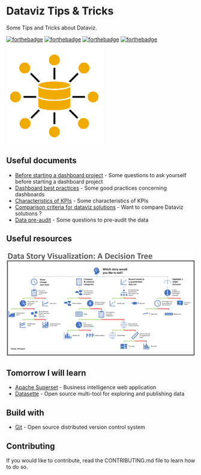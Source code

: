 # Dataviz Tips & Tricks

Some Tips and Tricks about Dataviz.

[![forthebadge](https://forthebadge.com/images/badges/you-didnt-ask-for-this.svg)](http://forthebadge.com) [![forthebadge](https://forthebadge.com/images/badges/contains-technical-debt.svg)](http://forthebadge.com)  [![forthebadge](https://forthebadge.com/images/badges/check-it-out.svg)](http://forthebadge.com)  [![forthebadge](https://forthebadge.com/images/badges/built-with-love.svg)](http://forthebadge.com)

![Data](./images/data-logo-256.png)

## Useful documents

* [Before starting a dashboard project](./docs/Before-starting-a-dashboard-project.md) - Some questions to ask yourself before starting a dashboard project
* [Dashboard best practices](./docs/Dashboard-best-practices.md) - Some good practices concerning dashboards
* [Characteristics of KPIs](./docs/Characteristics-of-KPIs.md) - Some characteristics of KPIs
* [Comparison criteria for dataviz solutions](./docs/Comparison-criteria-for-dataviz-solutions.md) - Want to compare Dataviz solutions ?
* [Data pre-audit](./docs/Data-preaudit.md) - Some questions to pre-audit the data

## Useful resources

![Data Story Visualization Decision Tree](./images/data-story-visualization-decision-tree.png)

## Tomorrow I will learn

* [Apache Superset](https://superset.apache.org/docs/intro) - Business intelligence web application
* [Datasette](https://datasette.io/) - Open source multi-tool for exploring and publishing data

## Build with

* [Git](https://git-scm.com) - Open source distributed version control system

## Contributing

If you would like to contribute, read the CONTRIBUTING.md file to learn how to do so.
